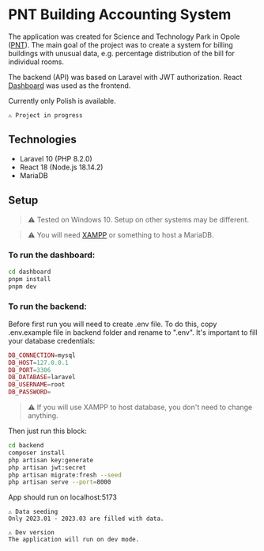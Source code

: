 # PNT Building Accounting System

The application was created for Science and Technology Park in Opole ([PNT](https://pnt.opole.pl/index.php/en/)). The main goal of the project was to create a system for billing buildings with unusual data, e.g. percentage distribution of the bill for individual rooms.

The backend (API) was based on Laravel with JWT authorization. React [Dashboard](https://www.creative-tim.com/product/material-tailwind-dashboard-react#) was used as the frontend.

Currently only Polish is available.

```ad-info
⚠️ Project in progress
```


## Technologies

- Laravel 10 (PHP 8.2.0)
- React 18 (Node.js 18.14.2)
- MariaDB


## Setup


> ⚠️ Tested on Windows 10. Setup on other systems may be different.


> ⚠️ You will need [XAMPP](https://www.apachefriends.org/pl/index.html) or something to host a MariaDB.


### To run the dashboard:

```bash
cd dashboard
pnpm install
pnpm dev
```

### To run the backend:
Before first run you will need to create .env file. To do this, copy .env.example file in backend folder and rename to ".env". It's important to fill your database credentials:

```php
DB_CONNECTION=mysql
DB_HOST=127.0.0.1
DB_PORT=3306
DB_DATABASE=laravel
DB_USERNAME=root
DB_PASSWORD=
```

> ⚠️ If you will use XAMPP to host database, you don't need to change anything.

Then just run this block:

```bash
cd backend
composer install
php artisan key:generate
php artisan jwt:secret
php artisan migrate:fresh --seed
php artisan serve --port=8000
```

App should run on localhost:5173

```ad-warning
⚠️ Data seeding
Only 2023.01 - 2023.03 are filled with data.
```

```ad-warning
⚠️ Dev version
The application will run on dev mode.
```

